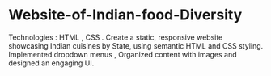 # Website-of-Indian-food-Diversity
Technologies : HTML , CSS .
Create a static, responsive website showcasing Indian cuisines by State, using 
semantic HTML and CSS styling. Implemented dropdown menus , Organized 
content with images and designed an engaging UI.

